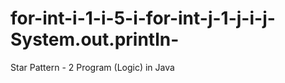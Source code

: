 # for-int-i-1-i-5-i-for-int-j-1-j-i-j-System.out.println-
Star Pattern - 2 Program (Logic) in Java 
